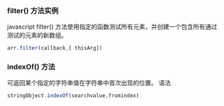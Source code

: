 
###  filter() 方法实例
javascript filter() 方法使用指定的函数测试所有元素，并创建一个包含所有通过测试的元素的新数组。

```js
arr.filter(callback,[ thisArg])
```
### indexOf() 方法
可返回某个指定的字符串值在字符串中首次出现的位置。
语法

```js
stringObject.indexOf(searchvalue,fromindex)
```


